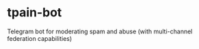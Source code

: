 # tpain-bot
Telegram bot for moderating spam and abuse (with multi-channel federation capabilities)
